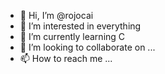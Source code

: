 - 👋 Hi, I’m @rojocai
- 👀 I’m interested in everything
- 🌱 I’m currently learning C
- 💞️ I’m looking to collaborate on ...
- 📫 How to reach me ...

<!---
rojocai/rojocai is a ✨ special ✨ repository because its `README.md` (this file) appears on your GitHub profile.
You can click the Preview link to take a look at your changes.
--->
